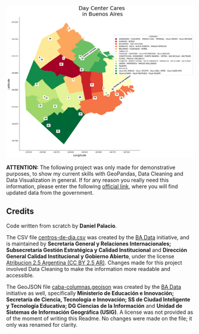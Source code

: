 <img src="https://github.com/palaciodaniel/day_care_centers_in_bs_as/blob/main/bsas_daycenters.png" width="950">

**ATTENTION:** The following project was only made for demonstrative purposes, to show my current skills with GeoPandas, Data Cleaning and Data Visualization in general. If for any reason you really need this information, please enter the following [official link](https://www.buenosaires.gob.ar/desarrollohumanoyhabitat/personasmayores/centrosdedia), where you will find updated data from the government.

## Credits

Code written from scratch by **Daniel Palacio**.

The CSV file [centros-de-dia.csv](https://data.buenosaires.gob.ar/dataset/centros-dia/archivo/juqdkmgo-431-resource) was created by the [BA Data](https://data.buenosaires.gob.ar/acerca/seccion/nosotros) initiative, and is maintained by **Secretaría General y Relaciones Internacionales; Subsecretaría Gestión Estratégica y Calidad Institucional** and **Dirección General Calidad Institucional y Gobierno Abierto**, under the license [Atribucion 2.5 Argentina (CC BY 2.5 AR)](https://creativecommons.org/licenses/by/2.5/ar/deed.es_AR). Changes made for this project involved Data Cleaning to make the information more readable and accessible.

The GeoJSON file [caba-columnas.geojson](https://data.buenosaires.gob.ar/dataset/comunas/archivo/b0b627ac-5b47-4574-89ac-6999b63598ee) was created by the [BA Data](https://data.buenosaires.gob.ar/acerca/seccion/nosotros) initiative as well, specifically **Ministerio de Educación e Innovación; Secretaría de Ciencia, Tecnología e Innovación; SS de Ciudad Inteligente y Tecnología Educativa; DG Ciencias de la Información** and **Unidad de Sistemas de Información Geográfica (USIG)**. A license was not provided as of the moment of writing this Readme. No changes were made on the file; it only was renamed for clarity.
